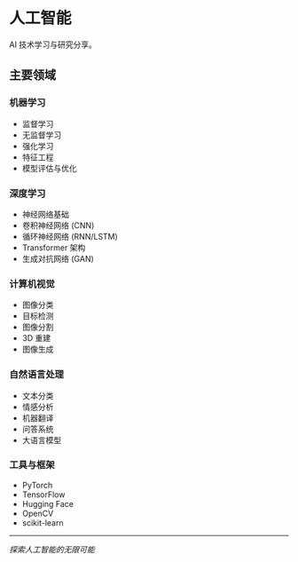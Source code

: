 # 人工智能

AI 技术学习与研究分享。

## 主要领域

### 机器学习
- 监督学习
- 无监督学习
- 强化学习
- 特征工程
- 模型评估与优化

### 深度学习
- 神经网络基础
- 卷积神经网络 (CNN)
- 循环神经网络 (RNN/LSTM)
- Transformer 架构
- 生成对抗网络 (GAN)

### 计算机视觉
- 图像分类
- 目标检测
- 图像分割
- 3D 重建
- 图像生成

### 自然语言处理
- 文本分类
- 情感分析
- 机器翻译
- 问答系统
- 大语言模型

### 工具与框架
- PyTorch
- TensorFlow
- Hugging Face
- OpenCV
- scikit-learn

---

*探索人工智能的无限可能*